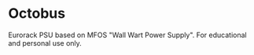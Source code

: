 # Octobus
Eurorack PSU based on MFOS "Wall Wart Power Supply".
For educational and personal use only.
